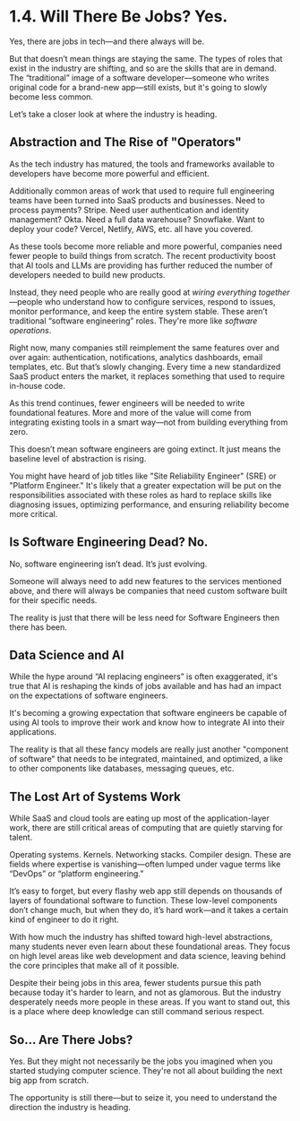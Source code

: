 # 1.4. Will There Be Jobs? Yes.

Yes, there are jobs in tech—and there always will be.

But that doesn’t mean things are staying the same. The types of roles that exist in the industry are shifting, and so are the skills that are in demand. The “traditional” image of a software developer—someone who writes original code for a brand-new app—still exists, but it's going to slowly become less common.

Let’s take a closer look at where the industry is heading.

## Abstraction and The Rise of "Operators"

As the tech industry has matured, the tools and frameworks available to developers have become more powerful and efficient.

Additionally common areas of work that used to require full engineering teams have been turned into SaaS products and businesses. Need to process payments? Stripe. Need user authentication and identity management? Okta. Need a full data warehouse? Snowflake. Want to deploy your code? Vercel, Netlify, AWS, etc. all have you covered.

As these tools become more reliable and more powerful, companies need fewer people to build things from scratch. The recent productivity boost that AI tools and LLMs are providing has further reduced the number of developers needed to build new products.

Instead, they need people who are really good at _wiring everything together_—people who understand how to configure services, respond to issues, monitor performance, and keep the entire system stable. These aren’t traditional “software engineering” roles. They're more like _software operations_.

Right now, many companies still reimplement the same features over and over again: authentication, notifications, analytics dashboards, email templates, etc. But that’s slowly changing. Every time a new standardized SaaS product enters the market, it replaces something that used to require in-house code.

As this trend continues, fewer engineers will be needed to write foundational features. More and more of the value will come from integrating existing tools in a smart way—not from building everything from zero.

This doesn’t mean software engineers are going extinct. It just means the baseline level of abstraction is rising.

You might have heard of job titles like "Site Reliability Engineer" (SRE) or "Platform Engineer." It's likely that a greater expectation will be put on the responsibilities associated with these roles as hard to replace skills like diagnosing issues, optimizing performance, and ensuring reliability become more critical.

## Is Software Engineering Dead? No.

No, software engineering isn’t dead. It’s just evolving.

Someone will always need to add new features to the services mentioned above, and there will always be companies that need custom software built for their specific needs.

The reality is just that there will be less need for Software Engineers then there has been.

## Data Science and AI

While the hype around “AI replacing engineers” is often exaggerated, it's true that AI is reshaping the kinds of jobs available and has had an impact on the expectations of software engineers.

It's becoming a growing expectation that software engineers be capable of using AI tools to improve their work and know how to integrate AI into their applications.

The reality is that all these fancy models are really just another "component of software" that needs to be integrated, maintained, and optimized, a like to other components like databases, messaging queues, etc.

## The Lost Art of Systems Work

While SaaS and cloud tools are eating up most of the application-layer work, there are still critical areas of computing that are quietly starving for talent.

Operating systems. Kernels. Networking stacks. Compiler design. These are fields where expertise is vanishing—often lumped under vague terms like “DevOps” or “platform engineering.”

It’s easy to forget, but every flashy web app still depends on thousands of layers of foundational software to function. These low-level components don’t change much, but when they do, it’s hard work—and it takes a certain kind of engineer to do it right.

With how much the industry has shifted toward high-level abstractions, many students never even learn about these foundational areas. They focus on high level areas like web development and data science, leaving behind the core principles that make all of it possible.

Despite their being jobs in this area, fewer students pursue this path because today it's harder to learn, and not as glamorous. But the industry desperately needs more people in these areas. If you want to stand out, this is a place where deep knowledge can still command serious respect.

## So… Are There Jobs?

Yes. But they might not necessarily be the jobs you imagined when you started studying computer science. They're not all about building the next big app from scratch.

The opportunity is still there—but to seize it, you need to understand the direction the industry is heading.
